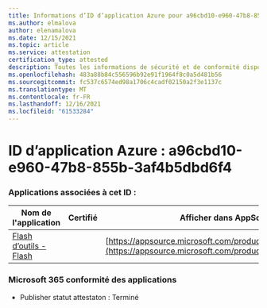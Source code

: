 ```yaml
---
title: Informations d’ID d’application Azure pour a96cbd10-e960-47b8-855b-3af4b5dbd6f4
ms.author: elmalova
author: elenamalova
ms.date: 12/15/2021
ms.topic: article
ms.service: attestation
certification_type: attested
description: Toutes les informations de sécurité et de conformité disponibles pour a96cbd10-e960-47b8-855b-3af4b5dbd6f4.
ms.openlocfilehash: 483a88b84c556596b92e91f1964f8c0a5d481b56
ms.sourcegitcommit: fc537c6574ed98a1706c4cadf02150a2f3e1137c
ms.translationtype: MT
ms.contentlocale: fr-FR
ms.lasthandoff: 12/16/2021
ms.locfileid: "61533284"
---
```

# <a name="azure-app-id-a96cbd10-e960-47b8-855b-3af4b5dbd6f4"></a>ID d’application Azure : a96cbd10-e960-47b8-855b-3af4b5dbd6f4


### <a name="apps-associated-with-this-id"></a>Applications associées à cet ID :
| **Nom de l'application** | **Certifié** | **Afficher dans AppSource** |
|--------------|---------------|-----------------------|
| [Flash d’outils - Flash](https://docs.microsoft.com/microsoft-365-app-certification/forward/WA200001926) |  | [https://appsource.microsoft.com/product/office/WA200001926](https://appsource.microsoft.com/product/office/WA200001926) |

### <a name="microsoft-365-app-compliance-status"></a>Microsoft 365 conformité des applications
- Publisher statut attestaton : Terminé

